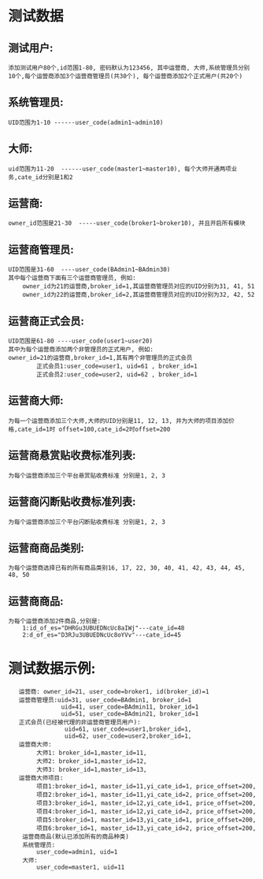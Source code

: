 # 测试数据
## 测试用户:
    添加测试用户80个,id范围1-80, 密码默认为123456, 其中运营商, 大师,系统管理员分别10个,每个运营商添加3个运营商管理员(共30个), 每个运营商添加2个正式用户(共20个)  

## 系统管理员:  
    UID范围为1-10 ------user_code(admin1~admin10)  

## 大师:  
    uid范围为11-20  ------user_code(master1~master10), 每个大师开通两项业务,cate_id分别是1和2  

## 运营商:  
    owner_id范围是21-30  -----user_code(broker1~broker10), 并且开启所有模块  

## 运营商管理员:  
    UID范围是31-60  ----user_code(BAdmin1~BAdmin30)  
	其中每个运营商下面有三个运营商管理员, 例如:
	    owner_id为21的运营商,broker_id=1,其运营商管理员对应的UID分别为31, 41, 51 	
	    owner_id为22的运营商,broker_id=2,其运营商管理员对应的UID分别为32, 42, 52

## 运营商正式会员:  
    UID范围是61-80 ----user_code(user1~user20)    
    其中为每个运营商添加两个非管理员的正式用户, 例如:  
    owner_id=21的运营商,broker_id=1,其有两个非管理员的正式会员  
            正式会员1:user_code=user1, uid=61 , broker_id=1  
            正式会员2:user_code=user2, uid=62 , broker_id=1  
## 运营商大师:  
    为每一个运营商添加三个大师,大师的UID分别是11, 12, 13, 并为大师的项目添加价格,cate_id=1时 offset=100,cate_id=2时offset=200  

## 运营商悬赏贴收费标准列表:  
    为每个运营商添加三个平台悬赏贴收费标准 分别是1, 2, 3

## 运营商闪断贴收费标准列表:  
    为每个运营商添加三个平台闪断贴收费标准 分别是1, 2, 3

## 运营商商品类别:  
    为每个运营商选择已有的所有商品类别16, 17, 22, 30, 40, 41, 42, 43, 44, 45, 48, 50
  
## 运营商商品:  
    为每个运营商添加2件商品,分别是:
        1:id_of_es="DHRGu3UBUEDNcUc8aIWj"---cate_id=48 
        2:d_of_es="D3RJu3UBUEDNcUc8oYVv"---cate_id=45 

# 测试数据示例:  
       运营商: owner_id=21, user_code=broker1, id(broker_id)=1  
       运营商管理员:uid=31, user_code=BAdmin1, broker_id=1  
                   uid=41, user_code=BAdmin11, broker_id=1  
                   uid=51, user_code=BAdmin21, broker_id=1  
       正式会员(已经被代理的非运营商管理员用户):  
                    uid=61, user_code=user1,broker_id=1,  
                    uid=62, user_code=user2,broker_id=1,  
       运营商大师:   
            大师1: broker_id=1,master_id=11,      
            大师2: broker_id=1,master_id=12,  
            大师3: broker_id=1,master_id=13,  
       运营商大师项目:  
            项目1:broker_id=1, master_id=11,yi_cate_id=1, price_offset=200,  
            项目2:broker_id=1, master_id=11,yi_cate_id=2, price_offset=200,  
            项目3:broker_id=1, master_id=12,yi_cate_id=1, price_offset=200,  
            项目4:broker_id=1, master_id=12,yi_cate_id=2, price_offset=200,  
            项目5:broker_id=1, master_id=13,yi_cate_id=1, price_offset=200,  
            项目6:broker_id=1, master_id=13,yi_cate_id=2, price_offset=200,  
        运营商商品(默认已添加所有的商品种类)  
        系统管理员:   
            user_code=admin1, uid=1  
        大师:   
            user_code=master1, uid=11  
         

